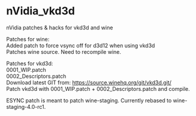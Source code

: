 # nVidia_vkd3d
nVidia patches &amp; hacks for vkd3d and wine

Patches for wine:  
Added patch to force vsync off for d3d12 when using vkd3d  
Patches wine source. Need to recompile wine.  

Patches for vkd3d:  
0001_WIP.patch  
0002_Descriptors.patch  
Download latest GIT from: https://source.winehq.org/git/vkd3d.git/  
Patch vkd3d with 0001_WIP.patch + 0002_Descriptors.patch and compile.  


ESYNC patch is meant to patch wine-staging. Currently rebased to wine-staging-4.0-rc1.  

